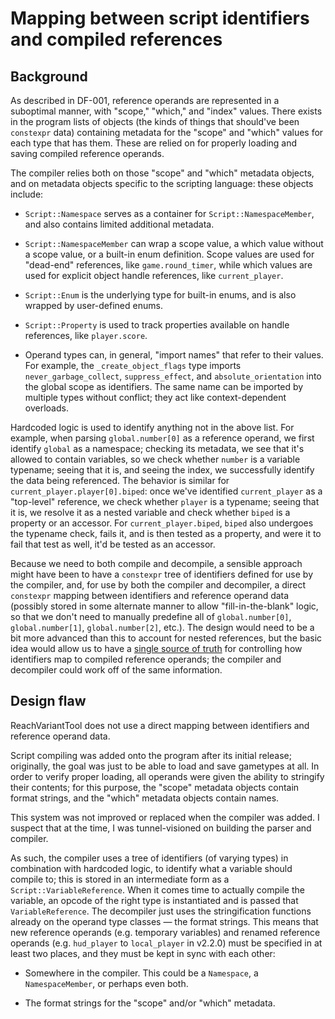 
# Mapping between script identifiers and compiled references

## Background

As described in DF-001, reference operands are represented in a suboptimal manner, with "scope," "which," and "index" values. There exists in the program lists of objects (the kinds of things that should've been `constexpr` data) containing metadata for the "scope" and "which" values for each type that has them. These are relied on for properly loading and saving compiled reference operands.

The compiler relies both on those "scope" and "which" metadata objects, and on metadata objects specific to the scripting language: these objects include:

* `Script::Namespace` serves as a container for `Script::NamespaceMember`, and also contains limited additional metadata.

* `Script::NamespaceMember` can wrap a scope value, a which value without a scope value, or a built-in enum definition. Scope values are used for "dead-end" references, like `game.round_timer`, while which values are used for explicit object handle references, like `current_player`.

* `Script::Enum` is the underlying type for built-in enums, and is also wrapped by user-defined enums.

* `Script::Property` is used to track properties available on handle references, like `player.score`.

* Operand types can, in general, "import names" that refer to their values. For example, the `_create_object_flags` type imports `never_garbage_collect`, `suppress_effect`, and `absolute_orientation` into the global scope as identifiers. The same name can be imported by multiple types without conflict; they act like context-dependent overloads.

Hardcoded logic is used to identify anything not in the above list. For example, when parsing `global.number[0]` as a reference operand, we first identify `global` as a namespace; checking its metadata, we see that it's allowed to contain variables, so we check whether `number` is a variable typename; seeing that it is, and seeing the index, we successfully identify the data being referenced. The behavior is similar for `current_player.player[0].biped`: once we've identified `current_player` as a "top-level" reference, we check whether `player` is a typename; seeing that it is, we resolve it as a nested variable and check whether `biped` is a property or an accessor. For `current_player.biped`, `biped` also undergoes the typename check, fails it, and is then tested as a property, and were it to fail that test as well, it'd be tested as an accessor.

Because we need to both compile and decompile, a sensible approach might have been to have a `constexpr` tree of identifiers defined for use by the compiler, and, for use by both the compiler and decompiler, a direct `constexpr` mapping between identifiers and reference operand data (possibly stored in some alternate manner to allow "fill-in-the-blank" logic, so that we don't need to manually predefine all of `global.number[0]`, `global.number[1]`, `global.number[2]`, etc.). The design would need to be a bit more advanced than this to account for nested references, but the basic idea would allow us to have a <a href="https://en.wikipedia.org/wiki/Single_source_of_truth" target="_blank">single source of truth</a> for controlling how identifiers map to compiled reference operands; the compiler and decompiler could work off of the same information.

## Design flaw

ReachVariantTool does not use a direct mapping between identifiers and reference operand data.

Script compiling was added onto the program after its initial release; originally, the goal was just to be able to load and save gametypes at all. In order to verify proper loading, all operands were given the ability to stringify their contents; for this purpose, the "scope" metadata objects contain format strings, and the "which" metadata objects contain names.

This system was not improved or replaced when the compiler was added. I suspect that at the time, I was tunnel-visioned on building the parser and compiler.

As such, the compiler uses a tree of identifiers (of varying types) in combination with hardcoded logic, to identify what a variable should compile to; this is stored in an intermediate form as a `Script::VariableReference`. When it comes time to actually compile the variable, an opcode of the right type is instantiated and is passed that `VariableReference`. The decompiler just uses the stringification functions already on the operand type classes &mdash; the format strings. This means that new reference operands (e.g. temporary variables) and renamed reference operands (e.g. `hud_player` to `local_player` in v2.2.0) must be specified in at least two places, and they must be kept in sync with each other:

* Somewhere in the compiler. This could be a `Namespace`, a `NamespaceMember`, or perhaps even both.

* The format strings for the "scope" and/or "which" metadata.